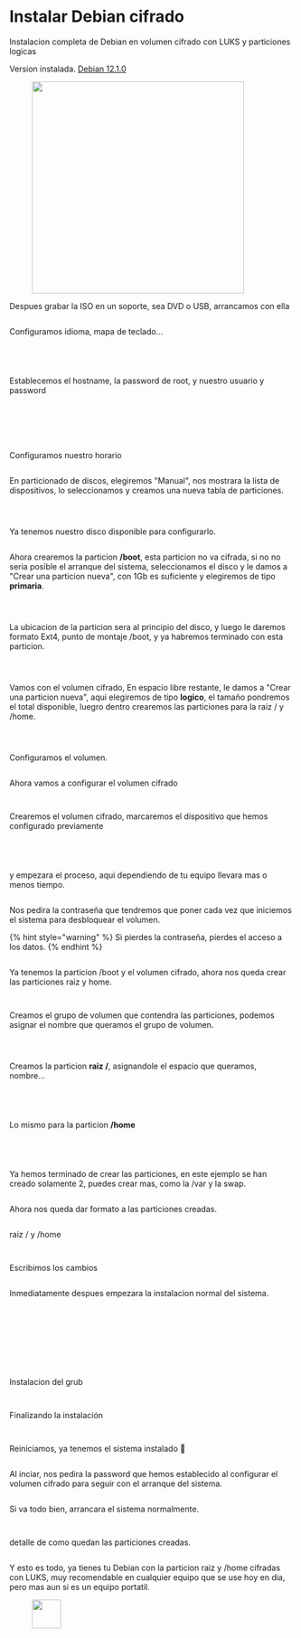 # Instalar Debian cifrado

Instalacion completa de Debian en volumen cifrado con LUKS y particiones logicas

Version instalada. [Debian 12.1.0](https://cdimage.debian.org/debian-cd/current/amd64/iso-dvd/)



<figure><img src="../.gitbook/assets/pngwing.com.png" alt="" width="375"><figcaption></figcaption></figure>

Despues grabar la ISO en un soporte, sea DVD o USB, arrancamos con ella



<figure><img src="../.gitbook/assets/01.png" alt=""><figcaption></figcaption></figure>

Configuramos idioma, mapa de teclado...

<div>

<figure><img src="../.gitbook/assets/02.png" alt=""><figcaption></figcaption></figure>

 

<figure><img src="../.gitbook/assets/03.png" alt=""><figcaption></figcaption></figure>

 

<figure><img src="../.gitbook/assets/04.png" alt=""><figcaption></figcaption></figure>

 

<figure><img src="../.gitbook/assets/05.png" alt=""><figcaption></figcaption></figure>

</div>

Establecemos el hostname, la password de root, y nuestro usuario y password

<div>

<figure><img src="../.gitbook/assets/06.png" alt=""><figcaption></figcaption></figure>

 

<figure><img src="../.gitbook/assets/07.png" alt=""><figcaption></figcaption></figure>

 

<figure><img src="../.gitbook/assets/08.png" alt=""><figcaption></figcaption></figure>

 

<figure><img src="../.gitbook/assets/09.png" alt=""><figcaption></figcaption></figure>

 

<figure><img src="../.gitbook/assets/10.png" alt=""><figcaption></figcaption></figure>

 

<figure><img src="../.gitbook/assets/11.png" alt=""><figcaption></figcaption></figure>

</div>

Configuramos nuestro horario

<figure><img src="../.gitbook/assets/12.png" alt=""><figcaption></figcaption></figure>

En particionado de discos, elegiremos "Manual", nos mostrara la lista de dispositivos, lo seleccionamos y creamos una nueva tabla de particiones.&#x20;

<div>

<figure><img src="../.gitbook/assets/13.png" alt=""><figcaption></figcaption></figure>

 

<figure><img src="../.gitbook/assets/14.png" alt=""><figcaption></figcaption></figure>

 

<figure><img src="../.gitbook/assets/15.png" alt=""><figcaption></figcaption></figure>

</div>

Ya tenemos nuestro disco disponible para configurarlo.

<figure><img src="../.gitbook/assets/16.png" alt=""><figcaption></figcaption></figure>

Ahora crearemos la particion **/boot**, esta particion no va cifrada, si no no seria posible el arranque del sistema, seleccionamos el disco y le damos a "Crear una particion nueva", con 1Gb es suficiente y elegiremos de tipo **primaria**.&#x20;

<div>

<figure><img src="../.gitbook/assets/17.png" alt=""><figcaption></figcaption></figure>

 

<figure><img src="../.gitbook/assets/18.png" alt=""><figcaption></figcaption></figure>

 

<figure><img src="../.gitbook/assets/19.png" alt=""><figcaption></figcaption></figure>

</div>

La ubicacion de la particion sera al principio del disco, y luego le daremos formato Ext4, punto de montaje /boot, y ya habremos terminado con esta particion.

<div>

<figure><img src="../.gitbook/assets/20.png" alt=""><figcaption></figcaption></figure>

 

<figure><img src="../.gitbook/assets/21.png" alt=""><figcaption></figcaption></figure>

 

<figure><img src="../.gitbook/assets/22.png" alt=""><figcaption></figcaption></figure>

</div>

Vamos con el volumen cifrado, En espacio libre restante, le damos a "Crear una particion nueva", aqui elegiremos de tipo **logico**, el tamaño pondremos el total disponible, luegro dentro crearemos las particiones para la raiz / y /home.

<div>

<figure><img src="../.gitbook/assets/23 (1).png" alt=""><figcaption></figcaption></figure>

 

<figure><img src="../.gitbook/assets/25 (1).png" alt=""><figcaption></figcaption></figure>

 

<figure><img src="../.gitbook/assets/26 (1).png" alt=""><figcaption></figcaption></figure>

</div>

Configuramos el volumen.&#x20;

<figure><img src="../.gitbook/assets/27.png" alt=""><figcaption></figcaption></figure>

Ahora vamos a configurar el volumen cifrado

<div>

<figure><img src="../.gitbook/assets/28.png" alt=""><figcaption></figcaption></figure>

 

<figure><img src="../.gitbook/assets/29.png" alt=""><figcaption></figcaption></figure>

</div>

Crearemos el volumen cifrado, marcaremos el dispositivo que hemos configurado previamente

<div>

<figure><img src="../.gitbook/assets/30.png" alt=""><figcaption></figcaption></figure>

 

<figure><img src="../.gitbook/assets/31.png" alt=""><figcaption></figcaption></figure>

 

<figure><img src="../.gitbook/assets/32.png" alt=""><figcaption></figcaption></figure>

 

<figure><img src="../.gitbook/assets/33.png" alt=""><figcaption></figcaption></figure>

</div>

y empezara el proceso, aqui dependiendo de tu equipo llevara mas o menos tiempo.

<figure><img src="../.gitbook/assets/34.png" alt=""><figcaption></figcaption></figure>

Nos pedira la contraseña que tendremos que poner cada vez que iniciemos el sistema para desbloquear el volumen.&#x20;

{% hint style="warning" %}
Si pierdes la contraseña, pierdes el acceso a los datos.
{% endhint %}

<figure><img src="../.gitbook/assets/35.png" alt=""><figcaption></figcaption></figure>

Ya tenemos la particion /boot y el volumen cifrado, ahora nos queda crear las particiones raiz y home.

<figure><img src="../.gitbook/assets/36.png" alt=""><figcaption></figcaption></figure>

<figure><img src="../.gitbook/assets/37.png" alt=""><figcaption></figcaption></figure>

Creamos el grupo de volumen que contendra las particiones, podemos asignar el nombre que queramos el grupo de volumen.&#x20;

<div>

<figure><img src="../.gitbook/assets/38.png" alt=""><figcaption></figcaption></figure>

 

<figure><img src="../.gitbook/assets/39.png" alt=""><figcaption></figcaption></figure>

 

<figure><img src="../.gitbook/assets/40.png" alt=""><figcaption></figcaption></figure>

</div>

Creamos la particion **raiz /**, asignandole el espacio que queramos, nombre...&#x20;

<div>

<figure><img src="../.gitbook/assets/41.png" alt=""><figcaption></figcaption></figure>

 

<figure><img src="../.gitbook/assets/42.png" alt=""><figcaption></figcaption></figure>

 

<figure><img src="../.gitbook/assets/43.png" alt=""><figcaption></figcaption></figure>

 

<figure><img src="../.gitbook/assets/44.png" alt=""><figcaption></figcaption></figure>

</div>

Lo mismo para la particion **/home**

<div>

<figure><img src="../.gitbook/assets/45.png" alt=""><figcaption></figcaption></figure>

 

<figure><img src="../.gitbook/assets/46.png" alt=""><figcaption></figcaption></figure>

 

<figure><img src="../.gitbook/assets/47.png" alt=""><figcaption></figcaption></figure>

 

<figure><img src="../.gitbook/assets/48.png" alt=""><figcaption></figcaption></figure>

</div>

Ya hemos terminado de crear las particiones, en este ejemplo se han creado solamente 2, puedes crear mas, como la /var y la swap.

<figure><img src="../.gitbook/assets/49.png" alt=""><figcaption></figcaption></figure>

Ahora nos queda dar formato a las particiones creadas.&#x20;

<figure><img src="../.gitbook/assets/50.png" alt=""><figcaption></figcaption></figure>

raiz / y /home

<div>

<figure><img src="../.gitbook/assets/51.png" alt=""><figcaption></figcaption></figure>

 

<figure><img src="../.gitbook/assets/52.png" alt=""><figcaption></figcaption></figure>

</div>

Escribimos los cambios

<figure><img src="../.gitbook/assets/53.png" alt=""><figcaption></figcaption></figure>

Inmediatamente despues empezara la instalacion normal del sistema.

<figure><img src="../.gitbook/assets/54.png" alt=""><figcaption></figcaption></figure>

<div>

<figure><img src="../.gitbook/assets/55.png" alt=""><figcaption></figcaption></figure>

 

<figure><img src="../.gitbook/assets/56.png" alt=""><figcaption></figcaption></figure>

</div>

<div>

<figure><img src="../.gitbook/assets/57.png" alt=""><figcaption></figcaption></figure>

 

<figure><img src="../.gitbook/assets/58.png" alt=""><figcaption></figcaption></figure>

</div>

<div>

<figure><img src="../.gitbook/assets/59.png" alt=""><figcaption></figcaption></figure>

 

<figure><img src="../.gitbook/assets/60.png" alt=""><figcaption></figcaption></figure>

</div>

<div>

<figure><img src="../.gitbook/assets/61.png" alt=""><figcaption></figcaption></figure>

 

<figure><img src="../.gitbook/assets/62.png" alt=""><figcaption></figcaption></figure>

</div>

Instalacion del grub

<div>

<figure><img src="../.gitbook/assets/63.png" alt=""><figcaption></figcaption></figure>

 

<figure><img src="../.gitbook/assets/64.png" alt=""><figcaption></figcaption></figure>

</div>

Finalizando la instalación

<div>

<figure><img src="../.gitbook/assets/65.png" alt=""><figcaption></figcaption></figure>

 

<figure><img src="../.gitbook/assets/66.png" alt=""><figcaption></figcaption></figure>

</div>

Reiniciamos, ya tenemos el sistema instalado 🎉

<figure><img src="../.gitbook/assets/67.png" alt=""><figcaption></figcaption></figure>

Al inciar, nos pedira la password que hemos establecido al configurar el volumen cifrado para seguir con el arranque del sistema.

<figure><img src="../.gitbook/assets/68.png" alt=""><figcaption></figcaption></figure>

Si va todo bien, arrancara el sistema normalmente.&#x20;

<div>

<figure><img src="../.gitbook/assets/69.png" alt=""><figcaption></figcaption></figure>

 

<figure><img src="../.gitbook/assets/70.png" alt=""><figcaption></figcaption></figure>

</div>

detalle de como quedan las particiones creadas.

<figure><img src="../.gitbook/assets/71.png" alt=""><figcaption></figcaption></figure>

Y esto es todo, ya tienes tu Debian con la particion raiz y /home cifradas con LUKS, muy recomendable en cualquier equipo que se use hoy en dia, pero mas aun si es un equipo portatil.&#x20;

<figure><img src="../.gitbook/assets/image (15).png" alt="" width="51"><figcaption></figcaption></figure>
